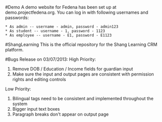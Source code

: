 #Demo
A demo website for Fedena has been set up at demo.projectfedena.org. You can log in with following usernames and passwords:

    * As admin -- username - admin, password - admin123
    * As student -- username - 1, password - 1123
    * As employee -- username - E1, password - E1123

#ShangLearning
This is the official repository for the Shang Learning CRM platform.

#Bugs
Release on 03/07/2013:
High Priority:
1) Remove DOB / Education / Income fields for guardian input
2) Make sure the input and output pages are consistent with permission rights and editing controls

Low Priority:
1) Bilingual tags need to be consistent and implemented throughout the system
2) Bigger input text boxes
3) Paragraph breaks don't appear on output page

